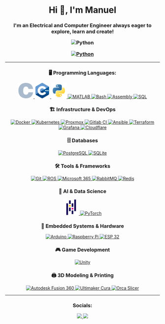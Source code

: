 <h1 align="center">Hi 👋, I'm Manuel</h1>

<h3 align="center"> I'm an Electrical and Computer Engineer always eager to explore, learn and create!</h3">
<!-- <div style="position: relative;display: inline-block;">
  <img src="https://github-readme-stats.vercel.app/api/top-langs?username=ManuelADSantos&show_icons=true&locale=en&layout=compact&theme=transparent" />
</div> -->

<!-- Images from https://icons8.com/icons/set/terraform -->
![Python](https://img.shields.io/badge/python-3670A0?style=for-the-badge&logo=python&logoColor=ffdd54)

<a href="https://www.python.org" target="_blank" rel="noreferrer">
        <img src="https://img.shields.io/badge/python-3670A0?style=for-the-badge&logo=python&logoColor=ffdd54" alt="Python" width="50" height="50" />
    </a>


---
<h3 align="center" style="font-weight: bold"> 🖥️ Programming Languages: </h3>
<div align="center">
    <a href="https://www.c-language.org/" target="_blank" rel="noreferrer">
        <img src="https://raw.githubusercontent.com/devicons/devicon/master/icons/c/c-original.svg" alt="C" width="50" height="50" />
    </a>
    <a href="https://isocpp.org/get-started" target="_blank" rel="noreferrer">
        <img src="https://raw.githubusercontent.com/devicons/devicon/master/icons/cplusplus/cplusplus-original.svg" alt="C++" width="50" height="50" />
    </a>
    <a href="https://www.python.org" target="_blank" rel="noreferrer">
        <img src="https://raw.githubusercontent.com/devicons/devicon/master/icons/python/python-original.svg" alt="Python" width="50" height="50" />
    </a>
    <a href="https://www.mathworks.com/" target="_blank" rel="noreferrer">
        <img src="https://upload.wikimedia.org/wikipedia/commons/2/21/Matlab_Logo.png" alt="MATLAB" width="50" height="50" />
    </a>
    <a href="https://www.gnu.org/software/bash/" target="_blank" rel="noreferrer">
        <img src="https://upload.wikimedia.org/wikipedia/commons/a/a3/Bash_Logo_White.svg" alt="Bash" width="50" height="50" />
    </a>
    <a href="https://www.cs.virginia.edu/~evans/cs216/guides/x86.html" target="_blank" rel="noreferrer">
        <img src="https://img.icons8.com/color/500/assembly.png" alt="Assembly" width="50" height="50" />
    </a>
    <a href="https://www.oracle.com/database/technologies/appdev/sql.html" target="_blank" rel="noreferrer">
        <img src="https://www.svgrepo.com/show/331760/sql-database-generic.svg" alt="SQL" width="50" height="50" />
    </a>
  
</div>

<h3 align="center" style="font-weight: bold"> 🏗️ Infrastructure & DevOps </h3>
<div align="center">
  <a href="https://www.docker.com/" target="_blank" rel="noreferrer">
      <img src="https://img.icons8.com/fluency/500/docker.png" alt="Docker" width="50" height="50" />
  </a>
  <a href="https://kubernetes.io" target="_blank" rel="noreferrer">
      <img src="https://www.vectorlogo.zone/logos/kubernetes/kubernetes-icon.svg" alt="Kubernetes" width="50" height="50" />
  </a>
  <a href="https://www.proxmox.com/" target="_blank" rel="noreferrer">
      <img src="https://img.icons8.com/color/500/proxmox.png" alt="Proxmox" width="50" height="50" />
  </a>
  <a href="https://docs.gitlab.com/ci/pipelines/" target="_blank" rel="noreferrer">
      <img src="https://img.icons8.com/color/500/gitlab.png" alt="Gitlab CI" width="50" height="50" />
  </a>
  <a href="https://www.ansible.com/" target="_blank" rel="noreferrer">
      <img src="https://www.vectorlogo.zone/logos/ansible/ansible-icon.svg" alt="Ansible" width="50" height="50" />
  </a>
  <a href="https://www.terraform.io/" target="_blank" rel="noreferrer">
      <img src="https://img.icons8.com/color/50/terraform.png" alt="Terraform" width="50" height="50" />
  </a>
  <a href="https://grafana.com/" target="_blank" rel="noreferrer">
      <img src="https://img.icons8.com/fluency/500/grafana.png" alt="Grafana" width="50" height="50" />
  </a>
  <a href="https://www.cloudflare.com/" target="_blank" rel="noreferrer">
      <img src="https://img.icons8.com/external-tal-revivo-color-tal-revivo/500/external-cloudflare-provides-content-delivery-network-services-ddos-mitigation-logo-color-tal-revivo.png" alt="Cloudflare" width="50" height="50" />
  </a>
</div>

<h3 align="center" style="font-weight: bold"> 🗄️ Databases </h3>
<div align="center">
  <a href="https://www.postgresql.org" target="_blank" rel="noreferrer">
      <img src="https://img.icons8.com/color/500/postgreesql.png" alt="PostgreSQL" width="50" height="50" />
  </a>
  <a href="https://www.sqlite.org/" target="_blank" rel="noreferrer">
      <img src="https://www.vectorlogo.zone/logos/sqlite/sqlite-icon.svg" alt="SQLite" width="50" height="50" />
  </a>
</div>

<h3 align="center" style="font-weight: bold"> 🛠️ Tools & Frameworks </h3>
<div align="center">
  <a href="https://git-scm.com/" target="_blank" rel="noreferrer">
      <img src="https://www.vectorlogo.zone/logos/git-scm/git-scm-icon.svg" alt="Git" width="50" height="50" />
  </a>
  <a href="https://www.ros.org/" target="_blank" rel="noreferrer">
      <img src="https://microsoft.github.io/Win-RoS-Landing-Page/assets/images/ROSVsCode.jpg" alt="ROS" width="50" height="50" />
  </a>
  <a href="https://www.microsoft.com/en-us/microsoft-365" target="_blank" rel="noreferrer">
      <img src="https://img.icons8.com/fluency/48/microsoft-365.png" alt="Microsoft 365" width="50" height="50" />
  </a>
  <a href="https://www.rabbitmq.com" target="_blank" rel="noreferrer">
      <img src="https://www.vectorlogo.zone/logos/rabbitmq/rabbitmq-icon.svg" alt="RabbitMQ" width="50" height="50" />
  </a>
  <a href="https://redis.io" target="_blank" rel="noreferrer">
      <img src="https://img.icons8.com/color/500/redis.png" alt="Redis" width="50" height="50" />
  </a>
  <!-- Missing nginx"> -->
</div>

<h3 align="center" style="font-weight: bold"> 🔬 AI & Data Science </h3>
<div align="center">
  <a href="https://pandas.pydata.org/" target="_blank" rel="noreferrer">
      <img src="https://raw.githubusercontent.com/devicons/devicon/2ae2a900d2f041da66e950e4d48052658d850630/icons/pandas/pandas-original.svg" alt="Pandas" width="50" height="50" />
  </a>
  <a href="https://pytorch.org/" target="_blank" rel="noreferrer">
      <img src="https://www.vectorlogo.zone/logos/pytorch/pytorch-icon.svg" alt="PyTorch" width="50" height="50" />
  </a>
</div>

<h3 align="center" style="font-weight: bold"> 🤖 Embedded Systems & Hardware </h3>
<div align="center">
  <a href="https://www.arduino.cc/" target="_blank" rel="noreferrer">
      <img src="https://cdn.worldvectorlogo.com/logos/arduino-1.svg" alt="Arduino" width="50" height="50" />
  </a>
  <a href="https://www.raspberrypi.com/" target="_blank" rel="noreferrer">
      <img src="https://img.icons8.com/external-tal-revivo-color-tal-revivo/500/external-raspberry-pi-is-a-small-and-affordable-computer-that-you-can-use-to-learn-programming-logo-color-tal-revivo.png" alt="Raspberry Pi" width="50" height="50" />
  </a>
  <a href="https://www.espressif.com/en/products/socs/esp32" target="_blank" rel="noreferrer">
      <img src="https://cdn.worldvectorlogo.com/logos/espressif-systems.svg" alt="ESP 32" width="50" height="50" />
  </a>
  <!-- Missing ESP32 and Raspberry Pi -->
</div>

<!-- <h3 align="center" style="font-weight: bold"> 📋 Development & Methodologies </h3>
<div align="center">
</div> -->

<h3 align="center" style="font-weight: bold"> 🎮 Game Development </h3>
<div align="center">
  <a href="https://unity.com/" target="_blank" rel="noreferrer">
      <img src="https://img.icons8.com/ios-filled/500/FFFFFF/unity.png" alt="Unity" width="50" height="50" />
  </a>
</div>

<h3 align="center" style="font-weight: bold"> 🖨️ 3D Modeling & Printing </h3>
<div align="center">
  <a href="https://www.autodesk.com/products/fusion-360" target="_blank" rel="noreferrer">
      <img src="https://damassets.autodesk.net/content/dam/autodesk/www/product-imagery/badge-75x75/simplified-badges/fusion-360-product-design-extension-2023-simplified-badge-75x75.png" alt="Autodesk Fusion 360" width="50" height="50" />
  </a>
  <a href="https://ultimaker.com/software/ultimaker-cura/" target="_blank" rel="noreferrer">
      <img src="https://img.utdstc.com/icon/97a/a5e/97aa5e531fee9e0b18d7028609d091062db6e392c49e45859ba0aeeeb118eae4:200" alt="Ultimaker Cura" width="50" height="50" />
  </a>
  <a href="https://orca-slicer.com/" target="_blank" rel="noreferrer">
      <img src="https://orca-slicer.com/wp-content/uploads/2024/11/orca-slicer-logo.png" alt="Orca Slicer" width="50" height="50" />
  </a>
  <!-- Missing Cura and OrcaSlicer -->
</div>

---

<h3 align="center">Socials:</h3>
<p align="center">
<a href="https://github.com/ManuelADSantos" target="_blank"> <img src="https://skillicons.dev/icons?i=github"/> </a> 
<a href="https://www.linkedin.com/in/manueladsantos" target="_blank"> <img src="https://skillicons.dev/icons?i=linkedin"/> </a> 
</p>


<!--
<h1 align="center">Hi 👋, I'm Manuel</h1>
<h3 align="center">A passionate frontend developer from India</h3>

### Connect with me:
<p>
    <a href="https://www.linkedin.com/in/manueladsantos" target="_blank">
        <img align="center" src="https://raw.githubusercontent.com/rahuldkjain/github-profile-readme-generator/master/src/images/icons/Social/linked-in-alt.svg" alt="LinkedIn - Manuel A.D. Santos" height="30" width="40" />
    </a>
</p>

### Languages and Tools:
<p>
    <a href="https://www.arduino.cc/" target="_blank" rel="noreferrer">
        <img src="https://cdn.worldvectorlogo.com/logos/arduino-1.svg" alt="Arduino" width="40" height="40" />
    </a>
    <a href="https://www.gnu.org/software/bash/" target="_blank" rel="noreferrer">
        <img src="https://www.vectorlogo.zone/logos/gnu_bash/gnu_bash-icon.svg" alt="Bash" width="40" height="40" />
    </a>
    <a href="https://www.cprogramming.com/" target="_blank" rel="noreferrer">
        <img src="https://raw.githubusercontent.com/devicons/devicon/master/icons/c/c-original.svg" alt="C" width="40" height="40" />
    </a>
    <a href="https://www.w3schools.com/cpp/" target="_blank" rel="noreferrer">
        <img src="https://raw.githubusercontent.com/devicons/devicon/master/icons/cplusplus/cplusplus-original.svg" alt="C++" width="40" height="40" />
    </a>
    <a href="https://www.w3schools.com/cs/" target="_blank" rel="noreferrer">
        <img src="https://raw.githubusercontent.com/devicons/devicon/master/icons/csharp/csharp-original.svg" alt="C#" width="40" height="40" />
    </a>
    <a href="https://www.docker.com/" target="_blank" rel="noreferrer">
        <img src="https://raw.githubusercontent.com/devicons/devicon/master/icons/docker/docker-original-wordmark.svg" alt="Docker" width="40" height="40" />
    </a>
    <a href="https://git-scm.com/" target="_blank" rel="noreferrer">
        <img src="https://www.vectorlogo.zone/logos/git-scm/git-scm-icon.svg" alt="Git" width="40" height="40" />
    </a>
    <a href="https://grafana.com" target="_blank" rel="noreferrer">
        <img src="https://www.vectorlogo.zone/logos/grafana/grafana-icon.svg" alt="Grafana" width="40" height="40" />
    </a>
    <a href="https://kubernetes.io" target="_blank" rel="noreferrer">
        <img src="https://www.vectorlogo.zone/logos/kubernetes/kubernetes-icon.svg" alt="Kubernetes" width="40" height="40" />
    </a>
    <a href="https://www.linux.org/" target="_blank" rel="noreferrer">
        <img src="https://raw.githubusercontent.com/devicons/devicon/master/icons/linux/linux-original.svg" alt="Linux" width="40" height="40" />
    </a>
    <a href="https://www.mathworks.com/" target="_blank" rel="noreferrer">
        <img src="https://upload.wikimedia.org/wikipedia/commons/2/21/Matlab_Logo.png" alt="MATLAB" width="40" height="40" />
    </a>
    <a href="https://www.mysql.com/" target="_blank" rel="noreferrer">
        <img src="https://raw.githubusercontent.com/devicons/devicon/master/icons/mysql/mysql-original-wordmark.svg" alt="MySQL" width="40" height="40" />
    </a>
    <a href="https://opencv.org/" target="_blank" rel="noreferrer">
        <img src="https://www.vectorlogo.zone/logos/opencv/opencv-icon.svg" alt="OpenCV" width="40" height="40" />
    </a>
    <a href="https://pandas.pydata.org/" target="_blank" rel="noreferrer">
        <img src="https://raw.githubusercontent.com/devicons/devicon/2ae2a900d2f041da66e950e4d48052658d850630/icons/pandas/pandas-original.svg" alt="Pandas" width="40" height="40" />
    </a>
    <a href="https://www.postgresql.org" target="_blank" rel="noreferrer">
        <img src="https://raw.githubusercontent.com/devicons/devicon/master/icons/postgresql/postgresql-original-wordmark.svg" alt="PostgreSQL" width="40" height="40" />
    </a>
    <a href="https://postman.com" target="_blank" rel="noreferrer">
        <img src="https://www.vectorlogo.zone/logos/getpostman/getpostman-icon.svg" alt="Postman" width="40" height="40" />
    </a>
    <a href="https://www.python.org" target="_blank" rel="noreferrer">
        <img src="https://raw.githubusercontent.com/devicons/devicon/master/icons/python/python-original.svg" alt="Python" width="40" height="40" />
    </a>
    <a href="https://pytorch.org/" target="_blank" rel="noreferrer">
        <img src="https://www.vectorlogo.zone/logos/pytorch/pytorch-icon.svg" alt="PyTorch" width="40" height="40" />
    </a>
    <a href="https://www.rabbitmq.com" target="_blank" rel="noreferrer">
        <img src="https://www.vectorlogo.zone/logos/rabbitmq/rabbitmq-icon.svg" alt="RabbitMQ" width="40" height="40" />
    </a>
    <a href="https://redis.io" target="_blank" rel="noreferrer">
        <img src="https://raw.githubusercontent.com/devicons/devicon/master/icons/redis/redis-original-wordmark.svg" alt="Redis" width="40" height="40" />
    </a>
    <a href="https://www.sqlite.org/" target="_blank" rel="noreferrer">
        <img src="https://www.vectorlogo.zone/logos/sqlite/sqlite-icon.svg" alt="SQLite" width="40" height="40" />
    </a>
    <a href="https://unity.com/" target="_blank" rel="noreferrer">
        <img src="https://www.vectorlogo.zone/logos/unity3d/unity3d-icon.svg" alt="Unity" width="40" height="40" />
    </a>
</p>
-->
